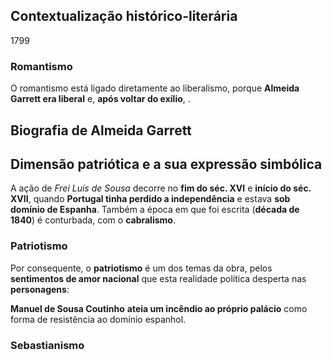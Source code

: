 ## Contextualização histórico-literária
1799 
### Romantismo
O romantismo está ligado diretamente ao liberalismo, porque **Almeida Garrett era liberal** e, **após voltar do exílio**, .

## Biografia de Almeida Garrett
## Dimensão patriótica e a sua expressão simbólica
A ação de *Frei Luís de Sousa* decorre no **fim do séc. XVI** e **início do séc. XVII**, quando **Portugal tinha perdido a independência** e estava **sob domínio de Espanha**.
Também a época em que foi escrita (**década de 1840**) é conturbada, com o **cabralismo**.
### Patriotismo
Por consequente, o **patriotismo** é um dos temas da obra, pelos **sentimentos de amor nacional** que esta realidade política desperta nas **personagens**:

**Manuel de Sousa Coutinho** **ateia um incêndio ao próprio palácio** como forma de resistência ao domínio espanhol.
### Sebastianismo
